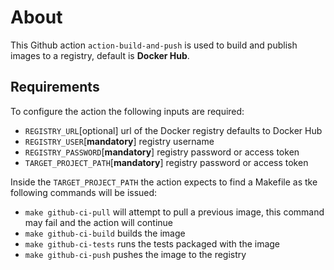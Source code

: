 # About

This Github action `action-build-and-push` is used to build and publish images to a registry, default is **Docker Hub**.

## Requirements
To configure the action the following inputs are required:

- `REGISTRY_URL`[optional] url of the Docker registry defaults to Docker Hub
- `REGISTRY_USER`[**mandatory**] registry username
- `REGISTRY_PASSWORD`[**mandatory**] registry password or access token
- `TARGET_PROJECT_PATH`[**mandatory**] registry password or access token

Inside the `TARGET_PROJECT_PATH` the action expects to find a Makefile as tke following commands will be issued:

- `make github-ci-pull` will attempt to pull a previous image, this command may fail and the action will continue
- `make github-ci-build` builds the image
- `make github-ci-tests` runs the tests packaged with the image
- `make github-ci-push` pushes the image to the registry

